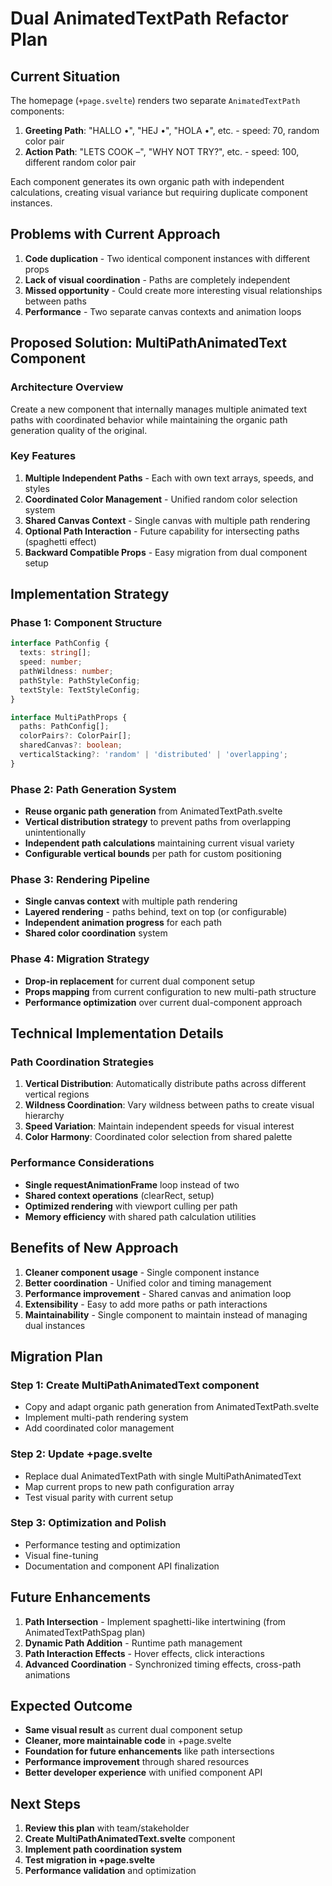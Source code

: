 # Dual AnimatedTextPath Refactor Plan

## Current Situation

The homepage (`+page.svelte`) renders two separate `AnimatedTextPath` components:

1. **Greeting Path**: "HALLO •", "HEJ •", "HOLA •", etc. - speed: 70, random color pair
2. **Action Path**: "LETS COOK –", "WHY NOT TRY?", etc. - speed: 100, different random color pair

Each component generates its own organic path with independent calculations, creating visual variance but requiring duplicate component instances.

## Problems with Current Approach

1. **Code duplication** - Two identical component instances with different props
2. **Lack of visual coordination** - Paths are completely independent
3. **Missed opportunity** - Could create more interesting visual relationships between paths
4. **Performance** - Two separate canvas contexts and animation loops

## Proposed Solution: MultiPathAnimatedText Component

### Architecture Overview

Create a new component that internally manages multiple animated text paths with coordinated behavior while maintaining the organic path generation quality of the original.

### Key Features

1. **Multiple Independent Paths** - Each with own text arrays, speeds, and styles
2. **Coordinated Color Management** - Unified random color selection system
3. **Shared Canvas Context** - Single canvas with multiple path rendering
4. **Optional Path Interaction** - Future capability for intersecting paths (spaghetti effect)
5. **Backward Compatible Props** - Easy migration from dual component setup

## Implementation Strategy

### Phase 1: Component Structure

```typescript
interface PathConfig {
  texts: string[];
  speed: number;
  pathWildness: number;
  pathStyle: PathStyleConfig;
  textStyle: TextStyleConfig;
}

interface MultiPathProps {
  paths: PathConfig[];
  colorPairs?: ColorPair[];
  sharedCanvas?: boolean;
  verticalStacking?: 'random' | 'distributed' | 'overlapping';
}
```

### Phase 2: Path Generation System

- **Reuse organic path generation** from AnimatedTextPath.svelte
- **Vertical distribution strategy** to prevent paths from overlapping unintentionally
- **Independent path calculations** maintaining current visual variety
- **Configurable vertical bounds** per path for custom positioning

### Phase 3: Rendering Pipeline

- **Single canvas context** with multiple path rendering
- **Layered rendering** - paths behind, text on top (or configurable)
- **Independent animation progress** for each path
- **Shared color coordination** system

### Phase 4: Migration Strategy

- **Drop-in replacement** for current dual component setup
- **Props mapping** from current configuration to new multi-path structure
- **Performance optimization** over current dual-component approach

## Technical Implementation Details

### Path Coordination Strategies

1. **Vertical Distribution**: Automatically distribute paths across different vertical regions
2. **Wildness Coordination**: Vary wildness between paths to create visual hierarchy
3. **Speed Variation**: Maintain independent speeds for visual interest
4. **Color Harmony**: Coordinated color selection from shared palette

### Performance Considerations

- **Single requestAnimationFrame** loop instead of two
- **Shared context operations** (clearRect, setup)
- **Optimized rendering** with viewport culling per path
- **Memory efficiency** with shared path calculation utilities

## Benefits of New Approach

1. **Cleaner component usage** - Single component instance
2. **Better coordination** - Unified color and timing management
3. **Performance improvement** - Shared canvas and animation loop
4. **Extensibility** - Easy to add more paths or path interactions
5. **Maintainability** - Single component to maintain instead of managing dual instances

## Migration Plan

### Step 1: Create MultiPathAnimatedText component
- Copy and adapt organic path generation from AnimatedTextPath.svelte
- Implement multi-path rendering system
- Add coordinated color management

### Step 2: Update +page.svelte
- Replace dual AnimatedTextPath with single MultiPathAnimatedText
- Map current props to new path configuration array
- Test visual parity with current setup

### Step 3: Optimization and Polish
- Performance testing and optimization
- Visual fine-tuning
- Documentation and component API finalization

## Future Enhancements

1. **Path Intersection** - Implement spaghetti-like intertwining (from AnimatedTextPathSpag plan)
2. **Dynamic Path Addition** - Runtime path management
3. **Path Interaction Effects** - Hover effects, click interactions
4. **Advanced Coordination** - Synchronized timing effects, cross-path animations

## Expected Outcome

- **Same visual result** as current dual component setup
- **Cleaner, more maintainable code** in +page.svelte
- **Foundation for future enhancements** like path intersections
- **Performance improvement** through shared resources
- **Better developer experience** with unified component API

## Next Steps

1. **Review this plan** with team/stakeholder
2. **Create MultiPathAnimatedText.svelte** component
3. **Implement path coordination system**
4. **Test migration in +page.svelte**
5. **Performance validation** and optimization